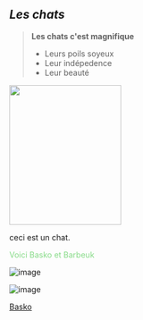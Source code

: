 ## *Les chats*

> **Les chats c'est magnifique**
> - Leurs poils soyeux
> - Leur indépedence
> - Leur beauté

<img src="https://github.com/user-attachments/assets/25b097cf-42ce-4824-b34a-ce4335bd48d5" width="200" height="250">

ceci est un chat. 

<font color="#86DB87">Voici Basko et Barbeuk</font>

![image](https://github.com/user-attachments/assets/7abbffea-1419-4a33-aa6a-2656707a1389)

![image](https://github.com/user-attachments/assets/af24d16a-f598-4c6a-a6b5-ca1559d8b4cf)

[Basko](Basko)
